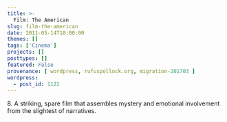 ```yaml
---
title: >-
  Film: The American
slug: film-the-american
date: 2011-05-14T18:00:00
themes: []
tags: ['Cinema']
projects: []
posttypes: []
featured: False
provenance: [ wordpress, rufuspollock.org, migration-201703 ]
wordpress:
  - post_id: 1122
---
```


<p>8. A striking, spare film that assembles mystery and emotional involvement from the slightest of narratives.</p>

